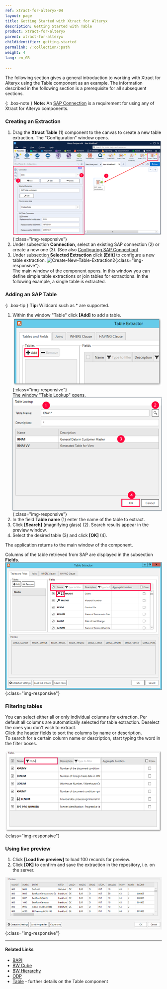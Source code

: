 ```yaml
---
ref: xtract-for-alteryx-04
layout: page
title: Getting Started with Xtract for Alteryx
description: Getting Started with Table
product: xtract-for-alteryx
parent: xtract-for-alteryx
childidentifier: getting-started
permalink: /:collection/:path
weight: 4
lang: en_GB

---
```

The following section gives a general introduction to working with Xtract for Alteryx using the Table component as an example.
The information described in the following section is a prerequisite for all subsequent sections.

{: .box-note }
**Note:** An [SAP Connection](./introduction/sap-connection) is a requirement for using any of Xtract for Alteryx components.

### Creating an Extraction

1. Drag the **Xtract Table** (1) component to the canvas to create a new table extraction. The "Configuration" window opens.
![Create-New-Table-Extraction](/img/content/xfa/xfa_create_table_extraction_01.png){:class="img-responsive"}
2. Under subsection **Connection**, select an existing SAP connection (2) or create a new one (3). (See also [Configuring SAP Connection](./sap-connection)).
3. Under subsection **Selected Extraction** click **[Edit]**  to configure a new table extraction.
![Create-New-Table-Extraction2](/img/content/xfa_create_table_extraction_02.png){:class="img-responsive"}. <br>
The main window of the component opens. In this window you can define simple table extractions or join tables for extractions. In the following example, a single table is extracted.

### Adding an SAP Table

{: .box-tip }
**Tip:** Wildcard such as * are supported. 

1. Within the window "Table" click **[Add]** to add a table.<br>
![Add-New-Table](/img/content/xfa/table_main-window_add.png){:class="img-responsive"} <br/>
The window "Table Lookup" opens. <br/>
![Look-Up-Table](/img/content/table/table_look-up.png){:class="img-responsive"} <br/>
2. In the field **Table name** (1) enter the name of the table to extract. <br>
3. Click **[Search]** (magnifying glass) (2).
Search results appear in the preview window.
4. Select the desired table (3) and click **[OK]** (4). <br>

The application returns to the main window of the component. <br>

Columns of the table retrieved from SAP are displayed in the subsection **Fields**. <br>
![Table-Form](/img/content/xfa/table_fields_filter.png){:class="img-responsive"}<br>

### Filtering tables

You can select either all or only individual columns for extraction. 
Per default all columns are automatically selected for table extraction. Deselect the ones you don't wish to extract.<br>
Click the header fields to sort the columns by name or description.<br>
To search for a certain column name or description, start typing the word in the filter boxes.<br>

![Table-Main](/img/content/table/fields_filter-search.png){:class="img-responsive"}

### Using live preview

1. Click **[Load live preview]** to load 100 records for preview.
2. Click **[OK]** to confirm and save the extraction in the repository, i.e. on the server.

![Table-Main](/img/content/xfa/xfa-table-preview.png){:class="img-responsive"}


*****
#### Related Links
- [BAPI](./bapi)
- [BW Cube](./bw-cube)
- [BW Hierarchy](./bwhierarchy)
- [ODP](./odp)
- [Table](./table) - further details on the Table component





